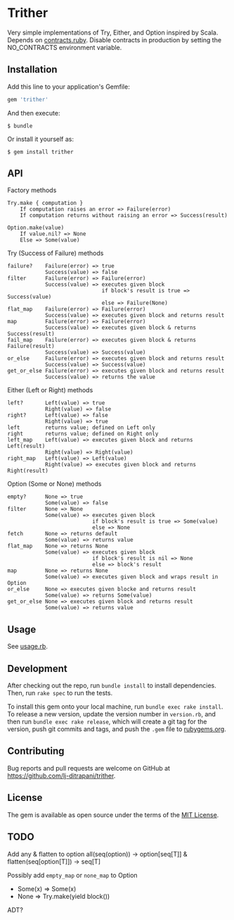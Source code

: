 # Trither

Very simple implementations of Try, Either, and Option inspired by Scala.
Depends on [contracts.ruby](https://egonschiele.github.io/contracts.ruby/).
Disable contracts in production by setting
the NO_CONTRACTS environment variable.


## Installation

Add this line to your application's Gemfile:

```ruby
gem 'trither'
```

And then execute:

    $ bundle

Or install it yourself as:

    $ gem install trither


## API

Factory methods

    Try.make { computation }
        If computation raises an error => Failure(error)
        If computation returns without raising an error => Success(result)

    Option.make(value)
        If value.nil? => None
        Else => Some(value)

Try (Success of Failure) methods

    failure?    Failure(error) => true
                Success(value) => false
    filter      Failure(error) => Failure(error)
                Success(value) => executes given block
                                  if block's result is true => Success(value)
                                  else => Failure(None)
    flat_map    Failure(error) => Failure(error)
                Success(value) => executes given block and returns result
    map         Failure(error) => Failure(error)
                Success(value) => executes given block & returns Success(result)
    fail_map    Failure(error) => executes given block & returns Failure(result)
                Success(value) => Success(value)
    or_else     Failure(error) => executes given block and returns result
                Success(value) => Success(value)
    get_or_else Failure(error) => executes given block and returns result
                Success(value) => returns the value

Either (Left or Right) methods

    left?       Left(value) => true
                Right(value) => false
    right?      Left(value) => false
                Right(value) => true
    left        returns value; defined on Left only
    right       returns value; defined on Right only
    left_map    Left(value) => executes given block and returns Left(result)
                Right(value) => Right(value)
    right_map   Left(value) => Left(value)
                Right(value) => executes given block and returns Right(result)

Option (Some or None) methods

    empty?      None => true
                Some(value) => false
    filter      None => None
                Some(value) => executes given block
                               if block's result is true => Some(value)
                               else => None
    fetch       None => returns default
                Some(value) => returns value
    flat_map    None => returns None
                Some(value) => executes given block
                               if block's result is nil => None
                               else => block's result
    map         None => returns None
                Some(value) => executes given block and wraps result in Option
    or_else     None => executes given blocke and returns result
                Some(value) => returns Some(value)
    get_or_else None => executes given block and returns result
                Some(value) => returns value


## Usage

See [usage.rb](usage.rb).


## Development

After checking out the repo, run `bundle install` to install dependencies.
Then, run `rake spec` to run the tests.

To install this gem onto your local machine, run `bundle exec rake install`.
To release a new version, update the version number in `version.rb`, and then
run `bundle exec rake release`, which will create a git tag for the version,
push git commits and tags, and push the `.gem` file to
[rubygems.org](https://rubygems.org).

## Contributing

Bug reports and pull requests are welcome on GitHub at
https://github.com/lj-ditrapani/trither.


## License

The gem is available as open source under the terms of the
[MIT License](http://opensource.org/licenses/MIT).


## TODO
Add any & flatten to option
all(seq(option)) -> option[seq[T]] & flatten(seq[option[T]]) -> seq[T]

Possibly add `empty_map` or `none_map` to Option
- Some(x) => Some(x)
- None => Try.make(yield block())

ADT?
